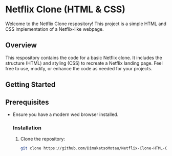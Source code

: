 # Netflix Clone (HTML & CSS)

Welcome to the Netflix Clone respository! This project is a simple HTML and CSS implementation of a Netflix-like webpage.

## Overview

This respository contains the code for a basic Netflix clone.
It includes the structure (HTML) and styling (CSS) to recreate a Netflix landing page.
Feel free to use, modify, or enhance the code as needed for your projects.

## Getting Started

## Prerequisites

- Ensure you have a modern wed browser installed.

  ### Installation

  1. Clone the repository:
 
     ```bash
     git clone https://github.com/DimakatsoMotau/Netflix-Clone-HTML-CSS.git

  
